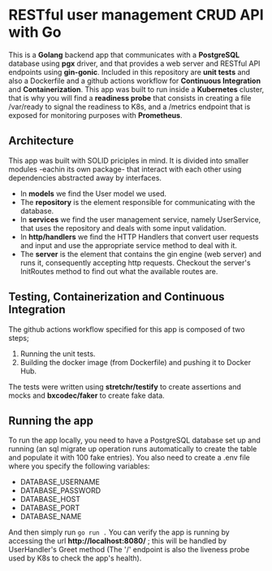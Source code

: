 # RESTful user management CRUD API with Go

This is a **Golang** backend app that communicates with a **PostgreSQL** database using **pgx** driver, and that provides a web server and RESTful API endpoints using **gin-gonic**. Included in this repository are **unit tests** and also a Dockerfile and a github actions workflow for **Continuous Integration** and **Containerization**. This app was built to run inside a **Kubernetes** cluster, that is why you will find a **readiness probe** that consists in creating a file /var/ready to signal the readiness to K8s, and a /metrics endpoint that is exposed for monitoring purposes with **Prometheus**.

## Architecture

This app was built with SOLID priciples in mind. It is divided into smaller modules -eachin its own package- that interact with each other using dependencies abstracted away by interfaces.
- In **models** we find the User model we used.
- The **repository** is the element responsible for communicating with the database.
- In **services** we find the user management service, namely UserService, that uses the repository and deals with some input validation.
- In **http/handlers** we find the HTTP Handlers that convert user requests and input and use the appropriate service method to deal with it.
- The **server** is the element that contains the gin engine (web server) and runs it, consequently accepting http requests. Checkout the server's InitRoutes method to find out what the available routes are.

## Testing, Containerization and Continuous Integration
The github actions workflow specified for this app is composed of two steps; 
1. Running the unit tests.
2. Building the docker image (from Dockerfile) and pushing it to Docker Hub.

The tests were written using **stretchr/testify** to create assertions and mocks and **bxcodec/faker** to create fake data.

## Running the app
To run the app locally, you need to have a PostgreSQL database set up and running (an sql migrate up operation runs automatically to create the table and populate it with 100 fake entries). You also need to create a .env file where you specify the following variables:
- DATABASE_USERNAME
- DATABASE_PASSWORD
- DATABASE_HOST
- DATABASE_PORT
- DATABASE_NAME

And then simply run ```go run .```
You can verify the app is running by accessing the url **http://localhost:8080/** ; this will be handled by UserHandler's Greet method (The '/' endpoint is also the liveness probe used by K8s to check the app's health).